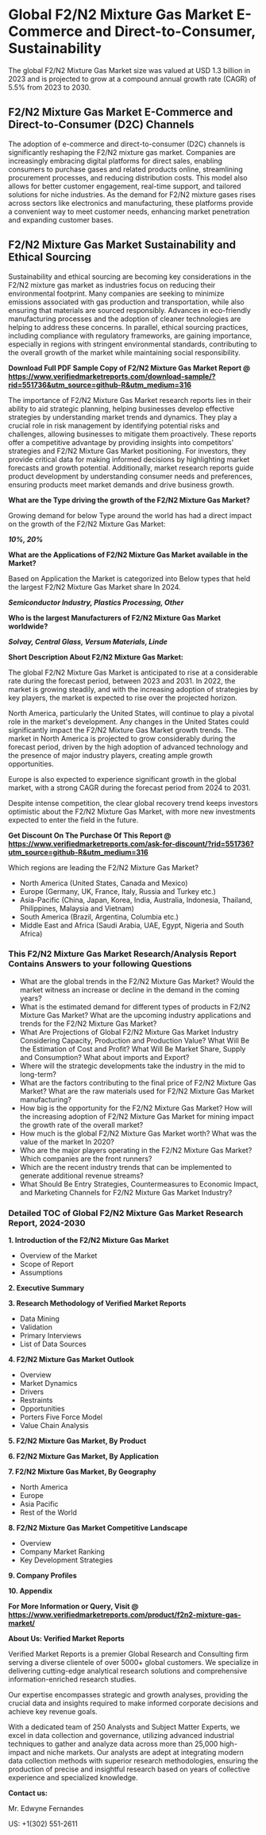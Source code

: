 <h1>Global F2/N2 Mixture Gas Market E-Commerce and Direct-to-Consumer, Sustainability</h1><p class=""><p>The global F2/N2 Mixture Gas Market size was valued at USD 1.3 billion in 2023 and is projected to grow at a compound annual growth rate (CAGR) of 5.5% from 2023 to 2030.</p> <h2>F2/N2 Mixture Gas Market E-Commerce and Direct-to-Consumer (D2C) Channels</h2> <p>The adoption of e-commerce and direct-to-consumer (D2C) channels is significantly reshaping the F2/N2 mixture gas market. Companies are increasingly embracing digital platforms for direct sales, enabling consumers to purchase gases and related products online, streamlining procurement processes, and reducing distribution costs. This model also allows for better customer engagement, real-time support, and tailored solutions for niche industries. As the demand for F2/N2 mixture gases rises across sectors like electronics and manufacturing, these platforms provide a convenient way to meet customer needs, enhancing market penetration and expanding customer bases.</p> <h2>F2/N2 Mixture Gas Market Sustainability and Ethical Sourcing</h2> <p>Sustainability and ethical sourcing are becoming key considerations in the F2/N2 mixture gas market as industries focus on reducing their environmental footprint. Many companies are seeking to minimize emissions associated with gas production and transportation, while also ensuring that materials are sourced responsibly. Advances in eco-friendly manufacturing processes and the adoption of cleaner technologies are helping to address these concerns. In parallel, ethical sourcing practices, including compliance with regulatory frameworks, are gaining importance, especially in regions with stringent environmental standards, contributing to the overall growth of the market while maintaining social responsibility.</p> </p><p class=""><strong>Download Full PDF Sample Copy of F2/N2 Mixture Gas Market Report @ <a href="https://www.verifiedmarketreports.com/download-sample/?rid=551736&utm_source=github-R&utm_medium=316" target="_blank">https://www.verifiedmarketreports.com/download-sample/?rid=551736&utm_source=github-R&utm_medium=316</a></strong></p><p>The importance of&nbsp;F2/N2 Mixture Gas Market research reports lies in their ability to aid strategic planning, helping businesses develop effective strategies by understanding market trends and dynamics. They play a crucial role in risk management by identifying potential risks and challenges, allowing businesses to mitigate them proactively. These reports offer a competitive advantage by providing insights into competitors' strategies and F2/N2 Mixture Gas Market positioning. For investors, they provide critical data for making informed decisions by highlighting market forecasts and growth potential. Additionally, market research reports guide product development by understanding consumer needs and preferences, ensuring products meet market demands and drive business growth.</p><p><strong>What are the&nbsp;Type driving the growth of the F2/N2 Mixture Gas Market?</strong></p><p id="" class="">Growing demand for below Type around the world has had a direct impact on the growth of the F2/N2 Mixture Gas Market:</p><p class=""><em><strong>10%, 20%</strong></em></p><p class=""><strong>What are the&nbsp;Applications&nbsp;of F2/N2 Mixture Gas Market available in the Market?</strong></p><p id="" class="">Based on Application the Market is categorized into Below types that held the largest F2/N2 Mixture Gas Market share In 2024.</p><p class=""><em><strong>Semiconductor Industry, Plastics Processing, Other</strong></em></p><p class=""><strong>Who is the largest Manufacturers of F2/N2 Mixture Gas Market worldwide?</strong></p><p><em><strong>Solvay, Central Glass, Versum Materials, Linde</strong></em></p><p id="" class=""><strong>Short Description About F2/N2 Mixture Gas Market:</strong></p><p>The global F2/N2 Mixture Gas Market is anticipated to rise at a considerable rate during the forecast period, between 2023 and 2031. In 2022, the market is growing steadily, and with the increasing adoption of strategies by key players, the market is expected to rise over the projected horizon.</p><p>North America, particularly the United States, will continue to play a pivotal role in the market's development. Any changes in the United States could significantly impact the F2/N2 Mixture Gas Market growth trends. The market in North America is projected to grow considerably during the forecast period, driven by the high adoption of advanced technology and the presence of major industry players, creating ample growth opportunities.</p><p>Europe is also expected to experience significant growth in the global market, with a strong CAGR during the forecast period from 2024 to 2031.</p><p>Despite intense competition, the clear global recovery trend keeps investors optimistic about the F2/N2 Mixture Gas Market, with more new investments expected to enter the field in the future.</p><p id="" class=""><strong>Get Discount On The Purchase Of This Report @ <a href="https://www.verifiedmarketreports.com/ask-for-discount/?rid=551736?utm_source=github-R&utm_medium=316" target="_blank">https://www.verifiedmarketreports.com/ask-for-discount/?rid=551736?utm_source=github-R&utm_medium=316</a></strong></p><p class="">Which regions are leading the F2/N2 Mixture Gas Market?</p><ul><li>North America (United States, Canada and Mexico)</li><li>Europe (Germany, UK, France, Italy, Russia and Turkey etc.)</li><li>Asia-Pacific (China, Japan, Korea, India, Australia, Indonesia, Thailand, Philippines, Malaysia and Vietnam)</li><li>South America (Brazil, Argentina, Columbia etc.)</li><li>Middle East and Africa (Saudi Arabia, UAE, Egypt, Nigeria and South Africa)</li></ul><h3 id="" class="">This F2/N2 Mixture Gas Market Research/Analysis Report Contains Answers to your following Questions</h3><ul><li>What are the global trends in the F2/N2 Mixture Gas Market? Would the market witness an increase or decline in the demand in the coming years?</li><li>What is the estimated demand for different types of products in F2/N2 Mixture Gas Market? What are the upcoming industry applications and trends for the F2/N2 Mixture Gas Market?</li><li>What Are Projections of Global F2/N2 Mixture Gas Market Industry Considering Capacity, Production and Production Value? What Will Be the Estimation of Cost and Profit? What Will Be Market Share, Supply and Consumption? What about imports and Export?</li><li>Where will the strategic developments take the industry in the mid to long-term?</li><li>What are the factors contributing to the final price of F2/N2 Mixture Gas Market? What are the raw materials used for F2/N2 Mixture Gas Market manufacturing?</li><li>How big is the opportunity for the F2/N2 Mixture Gas Market? How will the increasing adoption of F2/N2 Mixture Gas Market for mining impact the growth rate of the overall market?</li><li>How much is the global F2/N2 Mixture Gas Market worth? What was the value of the market In 2020?</li><li>Who are the major players operating in the F2/N2 Mixture Gas Market? Which companies are the front runners?</li><li>Which are the recent industry trends that can be implemented to generate additional revenue streams?</li><li>What Should Be Entry Strategies, Countermeasures to Economic Impact, and Marketing Channels for F2/N2 Mixture Gas Market Industry?</li></ul><h3 id="" class="">Detailed TOC of Global F2/N2 Mixture Gas Market Research Report, 2024-2030</h3><p id="" class=""><strong>1. Introduction of the F2/N2 Mixture Gas Market</strong></p><ul><li>Overview of the Market</li><li>Scope of Report</li><li>Assumptions</li></ul><p id="" class=""><strong>2. Executive Summary</strong></p><p id="" class=""><strong>3. Research Methodology of Verified Market Reports</strong></p><ul><li>Data Mining</li><li>Validation</li><li>Primary Interviews</li><li>List of Data Sources</li></ul><p id="" class=""><strong>4. F2/N2 Mixture Gas Market Outlook</strong></p><ul><li>Overview</li><li>Market Dynamics</li><li>Drivers</li><li>Restraints</li><li>Opportunities</li><li>Porters Five Force Model</li><li>Value Chain Analysis</li></ul><p id="" class=""><strong>5. F2/N2 Mixture Gas Market, By Product</strong></p><p id="" class=""><strong>6. F2/N2 Mixture Gas Market, By Application</strong></p><p id="" class=""><strong>7. F2/N2 Mixture Gas Market, By Geography</strong></p><ul><li>North America</li><li>Europe</li><li>Asia Pacific</li><li>Rest of the World</li></ul><p id="" class=""><strong>8. F2/N2 Mixture Gas Market Competitive Landscape</strong></p><ul><li>Overview</li><li>Company Market Ranking</li><li>Key Development Strategies</li></ul><p id="" class=""><strong>9. Company Profiles</strong></p><p id="" class=""><strong>10. Appendix</strong></p><p id="" class=""><strong>For More Information or Query, Visit @ <a href="https://www.verifiedmarketreports.com/product/f2n2-mixture-gas-market/" target="_blank">https://www.verifiedmarketreports.com/product/f2n2-mixture-gas-market/</a></strong></p><p id="" class=""><strong>About Us: Verified Market Reports</strong></p><p id="" class="">Verified Market Reports is a premier Global Research and Consulting firm serving a diverse clientele of over 5000+ global customers. We specialize in delivering cutting-edge analytical research solutions and comprehensive information-enriched research studies.</p><p id="" class="">Our expertise encompasses strategic and growth analyses, providing the crucial data and insights required to make informed corporate decisions and achieve key revenue goals.</p><p id="" class="">With a dedicated team of 250 Analysts and Subject Matter Experts, we excel in data collection and governance, utilizing advanced industrial techniques to gather and analyze data across more than 25,000 high-impact and niche markets. Our analysts are adept at integrating modern data collection methods with superior research methodologies, ensuring the production of precise and insightful research based on years of collective experience and specialized knowledge.</p><p id="" class=""><strong>Contact us:</strong></p><p id="" class="">Mr. Edwyne Fernandes</p><p id="" class="">US: +1(302) 551-2611</p>